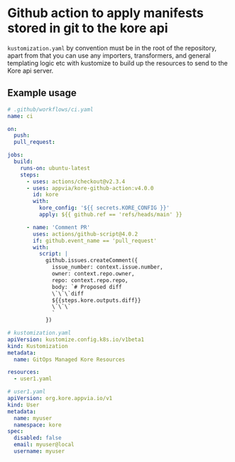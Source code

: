 # Github action to apply manifests stored in git to the kore api

`kustomization.yaml` by convention must be in the root of the repository, apart from that you can use any importers, transformers, and general templating logic etc with kustomize to build up the resources to send to the Kore api server.

## Example usage

```yaml
# .github/workflows/ci.yaml
name: ci

on:
  push:
  pull_request:

jobs:
  build:
    runs-on: ubuntu-latest
    steps:
      - uses: actions/checkout@v2.3.4
      - uses: appvia/kore-github-action:v4.0.0
        id: kore
        with:
          kore_config: '${{ secrets.KORE_CONFIG }}'
          apply: ${{ github.ref == 'refs/heads/main' }}

      - name: 'Comment PR'
        uses: actions/github-script@4.0.2
        if: github.event_name == 'pull_request'
        with:
          script: |
            github.issues.createComment({
              issue_number: context.issue.number,
              owner: context.repo.owner,
              repo: context.repo.repo,
              body: `# Proposed diff
              \`\`\`diff
              ${{steps.kore.outputs.diff}}
              \`\`\`
              `
            })
```

```yaml
# kustomization.yaml
apiVersion: kustomize.config.k8s.io/v1beta1
kind: Kustomization
metadata:
  name: GitOps Managed Kore Resources

resources:
  - user1.yaml
```

```yaml
# user1.yaml
apiVersion: org.kore.appvia.io/v1
kind: User
metadata:
  name: myuser
  namespace: kore
spec:
  disabled: false
  email: myuser@local
  username: myuser
```
